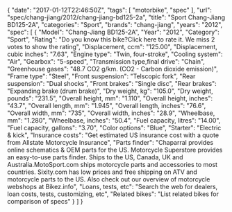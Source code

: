 {
    "date": "2017-01-12T22:46:50Z",
    "tags": [
        "motorbike",
        "spec"
    ],
    "url": "spec\/chang-jiang\/2012\/chang-jiang-bd125-2a",
    "title": "Sport Chang-Jiang BD125-2A",
    "categories": "Sport",
    "brands": "chang-jiang",
    "years": "2012",
    "spec": [
        {
            "Model": "Chang-Jiang BD125-2A",
            "Year": "2012",
            "Category": "Sport",
            "Rating": "Do you know this bike?Click here to rate it. We miss 2 votes to show the rating",
            "Displacement, ccm": "125.00",
            "Displacement, cubic inches": "7.63",
            "Engine type": "Twin, four-stroke",
            "Cooling system": "Air",
            "Gearbox": "5-speed",
            "Transmission type,final drive": "Chain",
            "Greenhouse gases": "48.7 CO2 g\/km. (CO2 - Carbon dioxide emission)",
            "Frame type": "Steel",
            "Front suspension": "Telscopic fork",
            "Rear suspension": "Dual shocks",
            "Front brakes": "Single disc",
            "Rear brakes": "Expanding brake (drum brake)",
            "Dry weight, kg": "105.0",
            "Dry weight, pounds": "231.5",
            "Overall height, mm": "1.110",
            "Overall height, inches": "43.7",
            "Overall length, mm": "1.945",
            "Overall length, inches": "76.6",
            "Overall width, mm": "735",
            "Overall width, inches": "28.9",
            "Wheelbase, mm": "1.280",
            "Wheelbase, inches": "50.4",
            "Fuel capacity, litres": "14.00",
            "Fuel capacity, gallons": "3.70",
            "Color options": "Blue",
            "Starter": "Electric & kick",
            "Insurance costs": "Get estimated US insurance cost with a quote from Allstate Motorcycle Insurance",
            "Parts finder": "Chaparral provides online schematics & OEM parts for the US.   Motorcycle Superstore provides an easy-to-use parts finder. Ships to the US, Canada, UK and Australia.MotoSport.com ships motorcycle parts and accessories to most countries.    Sixity.com has low prices and free shipping on ATV and motorcycle parts to the US. Also check out our overview of motorcycle webshops at Bikez.info",
            "Loans, tests, etc": "Search the web for dealers, loan costs, tests, customizing, etc",
            "Related bikes": "List related bikes for comparison of specs"
        }
    ]
}